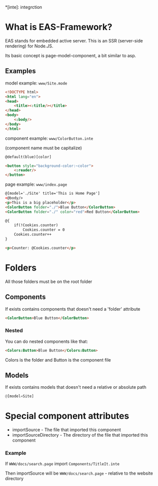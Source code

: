 *[inte]: integrction

# What is EAS-Framework?
EAS stands for embedded active server. This is an SSR (server-side rendering) for Node.JS.

Its basic concept is page-model-component, a bit similar to asp.

## Examples

model example: `www/Site.mode`
```html
<!DOCTYPE html>
<html lang="en">
<head>
    <title><:title/></title>
</head>
<body>
    <:body/>
</body>
</html>
```

component example: `www/ColorButton.inte`

(component name must be capitalize)
```html
@default(blue)[color]

<button style="background-color:~color">
    <:reader/>
</button>
```

page example: `www/index.page`

```html
@[model='./Site' title='This is Home Page']
<@body/>
<p>This is a big placeholder</p>
<ColorButton folder="./">Blue Button</ColorButton>
<ColorButton folder="./" color="red">Red Button</ColorButton>

@{
    if(!Cookies.counter)
        Cookies.counter = 0
    Cookies.counter++
}

<p>Counter: @Cookies.counter</p>
```

# Folders
All those folders must be on the root folder

## Components
If exists contains components that doesn't need a 'folder' attribute

```html
<ColorButton>Blue Button</ColorButton>

```

### Nested
You can do nested components like that:

```html
<Colors:Button>Blue Button</Colors:Button>
```
Colors is the folder and Button is the component file

## Models
If exists contains models that doesn't need a relative or absolute path

```python
@[model=Site]
```

# Special component attributes
* importSource - The file that imported this component
* importSourceDirectory - The directory of the file that imported this component


### Example
If `WWW/docs/search.page` import `Components/TitleIt.inte`

Then importSource will be `WWW/docs/search.page` - relative to the website directory